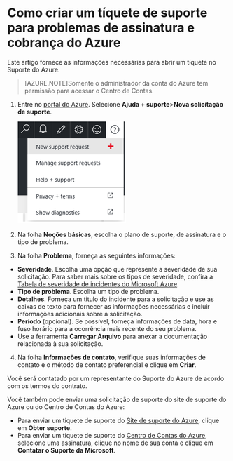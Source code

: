 <properties
	pageTitle="Como criar um tíquete de suporte para problemas de assinatura e cobrança do Azure | Microsoft Azure"
	description="Descreve como criar um tíquete de suporte para problemas de cobrança e assinatura do Azure"
	services="billing"
	documentationCenter=""
	authors="genlin"
	manager="mbaldwin"
	editor="na"
	tags="billing"
	/>

<tags
	ms.service="billing"
	ms.workload="na"
	ms.tgt_pltfrm="na"
	ms.devlang="na"
	ms.topic="article"
	ms.date="03/07/2016"
	ms.author="genli"/>

# Como criar um tíquete de suporte para problemas de assinatura e cobrança do Azure

Este artigo fornece as informações necessárias para abrir um tíquete no Suporte do Azure.

>[AZURE.NOTE]Somente o administrador da conta do Azure tem permissão para acessar o Centro de Contas.

1. Entre no [portal do Azure](https://portal.azure.com/). Selecione **Ajuda + suporte**>**Nova solicitação de suporte**.

	![helpandsupportbutton](./media/billing-how-to-create-billing-support-ticket/helpandsupport.png)
2. Na folha **Noções básicas**, escolha o plano de suporte, de assinatura e o tipo de problema.
3. Na folha **Problema**, forneça as seguintes informações:

 * **Severidade**. Escolha uma opção que represente a severidade de sua solicitação. Para saber mais sobre os tipos de severidade, confira a [Tabela de severidade de incidentes do Microsoft Azure](http://support.microsoft.com/gp/AzureSevDetails).
 * **Tipo de problema**. Escolha um tipo de problema.
 * **Detalhes**. Forneça um título do incidente para a solicitação e use as caixas de texto para fornecer as informações necessárias e incluir informações adicionais sobre a solicitação.
 * **Período** (opcional). Se possível, forneça informações de data, hora e fuso horário para a ocorrência mais recente do seu problema.
 * Use a ferramenta **Carregar Arquivo** para anexar a documentação relacionada à sua solicitação.
4. Na folha **Informações de contato**, verifique suas informações de contato e o método de contato preferencial e clique em **Criar**.

Você será contatado por um representante do Suporte do Azure de acordo com os termos do contrato.

Você também pode enviar uma solicitação de suporte do site de suporte do Azure ou do Centro de Contas do Azure:

 * Para enviar um tíquete de suporte do [Site de suporte do Azure](https://azure.microsoft.com/support/options/), clique em **Obter suporte**.
 * Para enviar um tíquete de suporte do [Centro de Contas do Azure](https://account.windowsazure.com/Subscriptions), selecione uma assinatura, clique no nome de sua conta e clique em **Contatar o Suporte da Microsoft**.

<!---HONumber=AcomDC_0309_2016-->